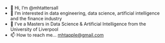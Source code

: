 - 👋 Hi, I’m @mhtattersall
- 👀 I’m interested in data engineering, data science, artificial intelligence and the finance industry
- 🌱 I’ve a Masters in Data Science & Artificial Intelligence from the University of Liverpool
- 📫 How to reach me... mhtapple@gmail.com

<!---
mhtattersall/mhtattersall is a ✨ special ✨ repository because its `README.md` (this file) appears on your GitHub profile.
You can click the Preview link to take a look at your changes.
--->

